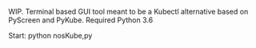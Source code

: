 WIP. Terminal based GUI tool meant to be a Kubectl alternative based on PyScreen and PyKube. Required Python 3.6

Start: python nosKube,py

